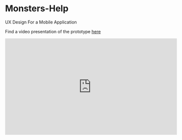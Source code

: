 # Monsters-Help
UX Design For a Mobile Application

Find a video presentation of the prototype [here](https://www.youtube.com/watch?v=_zyF0l8guC8)
<iframe width="560" height="315" src="https://www.youtube.com/embed/_zyF0l8guC8" title="YouTube video player" frameborder="0" allow="accelerometer; autoplay; clipboard-write; encrypted-media; gyroscope; picture-in-picture" allowfullscreen></iframe>
